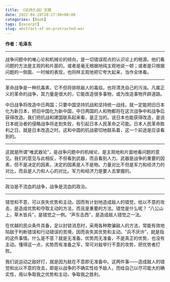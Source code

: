 ```yaml
---
title: 《论持久战》文摘
date: 2022-04-28T20:27:08+08:00
categories: [Book]
tags: [excerpt]
slug: abstract-of-on-protracted-war
---
```


**作者：毛泽东**

---

战争问题中的唯心论和机械论的倾向，是一切错误观点的认识论上的根源。他们看问题的方法是主观的和片面的。或者是毫无根据地纯主观地说一顿；或者是只根据问题的一侧面、一时候的表现，也同样主观地把它夸大起来，当作全体看。

---

革命战争是一种抗毒素，它不但将排除敌人的毒焰，也将清洗自己的污浊。凡属正义的革命的战争，其力量是很大的，它能改造很多事物，或为改造事物开辟道路。

中日战争将改造中日两国；只要中国坚持抗战和坚持统一战线，就一定能把旧日本化为新日本，把旧中国化为新中国，中日两国的人和物都将在这次战争中和战争后获得改造。我们把抗战和建国联系起来看，是正当的。说日本也能获得改造，是说日本统治者的侵略战争将走到失败，有引起日本人民革命之可能。日本人民革命胜利之日，就是日本改造之时。这和中国的抗战密切地联系着，这一个前途是应该看到的。

---

这就是所谓“唯武器论”，是战争问题中的机械论，是主观地和片面地看问题的意见。我们的意见与此相反，不但看到武器，而且看到人力。武器是战争的重要的因素，但不是决定的因素，决定的因素是人不是物。力量对比不但是军力和经济力的对比，而且是人力和人心的对比。军力和经济力是要人去掌握的。

---

政治是不流血的战争，战争是流血的政治。

---

错觉和不意，可以丧失优势和主动。因而有计划地造成敌人的错觉，给以不意的攻击，是造成优势和夺取主动的方法，而且是重要的方法。错觉是什么呢？ “八公山上，草木皆兵”，是错觉之一例。“声东击西”，是造成敌人错觉之一法。

在优越的民众条件具备，足以封锁消息时，采用各种欺骗敌人的方法，常能有效地陷敌于判断错误和行动错误的苦境，因而丧失其优势和主动。“兵不厌诈”，就是指的这件事情。什么是不意？就是无准备。优势而无准备，不是真正的优势，也没有主动。懂得这一点，劣势而有准备之军，常可对敌举行不意的攻势，把优势者打败。

我们说运动之敌好打，就是因为敌在不意即无准备中。这两件事——造成敌人的错觉和出以不意的攻击，即是以战争的不确实性给予敌人，而给自己以尽可能大的确实性，用以争取我之优势和主动，争取我之胜利。